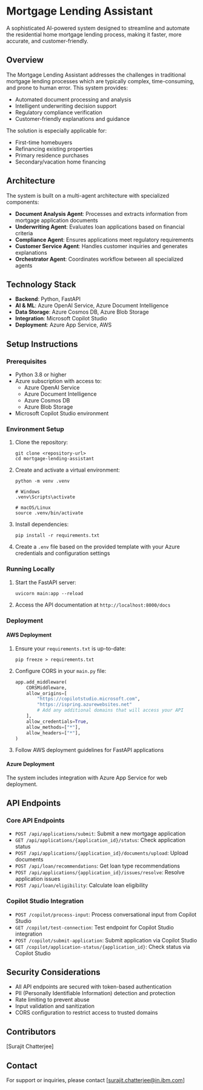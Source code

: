 # Mortgage Lending Assistant

A sophisticated AI-powered system designed to streamline and automate the residential home mortgage lending process, making it faster, more accurate, and customer-friendly.

## Overview

The Mortgage Lending Assistant addresses the challenges in traditional mortgage lending processes which are typically complex, time-consuming, and prone to human error. This system provides:

- Automated document processing and analysis
- Intelligent underwriting decision support
- Regulatory compliance verification
- Customer-friendly explanations and guidance

The solution is especially applicable for:
- First-time homebuyers
- Refinancing existing properties
- Primary residence purchases
- Secondary/vacation home financing

## Architecture

The system is built on a multi-agent architecture with specialized components:

- **Document Analysis Agent**: Processes and extracts information from mortgage application documents
- **Underwriting Agent**: Evaluates loan applications based on financial criteria
- **Compliance Agent**: Ensures applications meet regulatory requirements
- **Customer Service Agent**: Handles customer inquiries and generates explanations
- **Orchestrator Agent**: Coordinates workflow between all specialized agents

## Technology Stack

- **Backend**: Python, FastAPI
- **AI & ML**: Azure OpenAI Service, Azure Document Intelligence
- **Data Storage**: Azure Cosmos DB, Azure Blob Storage
- **Integration**: Microsoft Copilot Studio
- **Deployment**: Azure App Service, AWS

## Setup Instructions

### Prerequisites

- Python 3.8 or higher
- Azure subscription with access to:
  - Azure OpenAI Service
  - Azure Document Intelligence
  - Azure Cosmos DB
  - Azure Blob Storage
- Microsoft Copilot Studio environment

### Environment Setup

1. Clone the repository:
   ```
   git clone <repository-url>
   cd mortgage-lending-assistant
   ```

2. Create and activate a virtual environment:
   ```
   python -m venv .venv
   
   # Windows
   .venv\Scripts\activate
   
   # macOS/Linux
   source .venv/bin/activate
   ```

3. Install dependencies:
   ```
   pip install -r requirements.txt
   ```

4. Create a `.env` file based on the provided template with your Azure credentials and configuration settings

### Running Locally

1. Start the FastAPI server:
   ```
   uvicorn main:app --reload
   ```

2. Access the API documentation at `http://localhost:8000/docs`

### Deployment

#### AWS Deployment

1. Ensure your `requirements.txt` is up-to-date:
   ```
   pip freeze > requirements.txt
   ```

2. Configure CORS in your `main.py` file:
   ```python
   app.add_middleware(
       CORSMiddleware,
       allow_origins=[
           "https://copilotstudio.microsoft.com",
           "https://ispring.azurewebsites.net"
           # Add any additional domains that will access your API
       ],
       allow_credentials=True,
       allow_methods=["*"],
       allow_headers=["*"],
   )
   ```

3. Follow AWS deployment guidelines for FastAPI applications

#### Azure Deployment

The system includes integration with Azure App Service for web deployment.

## API Endpoints

### Core API Endpoints

- `POST /api/applications/submit`: Submit a new mortgage application
- `GET /api/applications/{application_id}/status`: Check application status
- `POST /api/applications/{application_id}/documents/upload`: Upload documents
- `POST /api/loan/recommendations`: Get loan type recommendations
- `POST /api/applications/{application_id}/issues/resolve`: Resolve application issues
- `POST /api/loan/eligibility`: Calculate loan eligibility

### Copilot Studio Integration

- `POST /copilot/process-input`: Process conversational input from Copilot Studio
- `GET /copilot/test-connection`: Test endpoint for Copilot Studio integration
- `POST /copilot/submit-application`: Submit application via Copilot Studio
- `GET /copilot/application-status/{application_id}`: Check status via Copilot Studio

## Security Considerations

- All API endpoints are secured with token-based authentication
- PII (Personally Identifiable Information) detection and protection
- Rate limiting to prevent abuse
- Input validation and sanitization
- CORS configuration to restrict access to trusted domains

## Contributors

[Surajit Chatterjee]

## Contact

For support or inquiries, please contact [surajit.chatterjee@in.ibm.com]